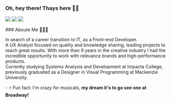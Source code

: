 ### Oh, hey there! Thays here 🖖🏾

<p>
  <a href="mailto:tha.sconceicao@gmail.com"><img src="https://img.shields.io/badge/Email-662E91?style=plastic&logo=lemail&logoColor=appveyor"/></a>
  <a href="https://linkedin.com/in/thaconceicao/"><img src="https://img.shields.io/badge/Linkedin-662E91?style=plastic&logo=linkedin&logoColor=appveyor"/></a>
  <a href="https://www.behance.net/thaconceicao"><img src="https://img.shields.io/badge/Behance-662E91?style=plastic&logo=behance&logoColor=appveyor"/></a>
</p>

<p>
  ### Aboute Me 👩🏾‍💻
  
  In search of a career transition to IT, as a Front-end Developer.<br/>
  A UX Analyst focused on quality and knowledge sharing, leading projects to reach great results. With more than 9 years in the creative industry I had the
  incredible opportunity to work with relevance brands and high-performance products.<br/>
  Currently studying Systems Analysis and Development at Impacta College, previously graduated as a Designer in Visual Programming at Mackenzie University.
</p>

<p>
  - ⚡ Fun fact: I'm crazy for musicals, <strong>my dream it's to go see one at Broadway!</strong>
</p>
<!--
**thaconceicao/ThaConceicao** is a ✨ _special_ ✨ repository because its `README.md` (this file) appears on your GitHub profile.

Here are some ideas to get you started:

- 🔭 I’m currently working on ...
- 🌱 I’m currently learning ...
- 👯 I’m looking to collaborate on ...
- 🤔 I’m looking for help with ...
- 💬 Ask me about ...
- 📫 How to reach me: ...
- 😄 Pronouns: ...
-->
